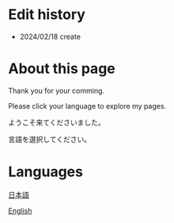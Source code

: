 <!-- Google tag (gtag.js) -->
<script async src="https://www.googletagmanager.com/gtag/js?id=G-Y203B2BY1T"></script>
<script>
  window.dataLayer = window.dataLayer || [];
  function gtag(){dataLayer.push(arguments);}
  gtag('js', new Date());

  gtag('config', 'G-Y203B2BY1T');
</script>

# Edit history

- 2024/02/18 create

# About this page
Thank you for your comming.

Please click your language to explore my pages.

ようこそ来てくださいました。

言語を選択してください。

# Languages

[日本語](./index_ja.html)

[English](./index_en.html)